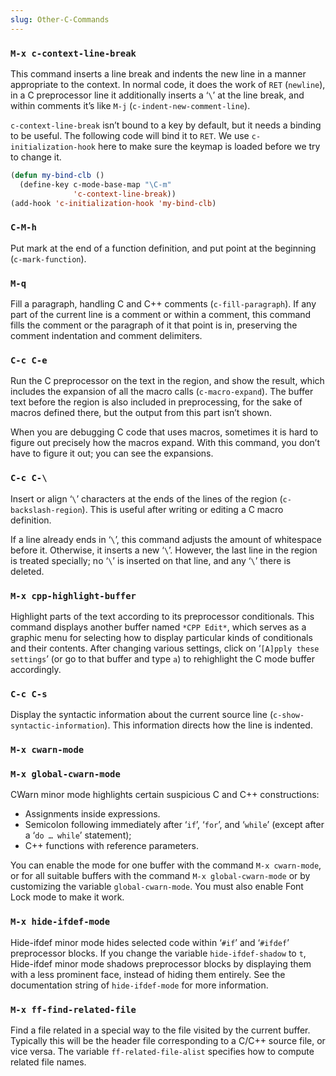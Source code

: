 ```yaml
---
slug: Other-C-Commands
---
```


### `M-x c-context-line-break`

This command inserts a line break and indents the new line in a manner appropriate to the context. In normal code, it does the work of `RET` (`newline`), in a C preprocessor line it additionally inserts a ‘`\`’ at the line break, and within comments it’s like `M-j` (`c-indent-new-comment-line`).

`c-context-line-break` isn’t bound to a key by default, but it needs a binding to be useful. The following code will bind it to `RET`. We use `c-initialization-hook` here to make sure the keymap is loaded before we try to change it.

```lisp
(defun my-bind-clb ()
  (define-key c-mode-base-map "\C-m"
              'c-context-line-break))
(add-hook 'c-initialization-hook 'my-bind-clb)
```

### `C-M-h`

Put mark at the end of a function definition, and put point at the beginning (`c-mark-function`).

### `M-q`

Fill a paragraph, handling C and C++ comments (`c-fill-paragraph`). If any part of the current line is a comment or within a comment, this command fills the comment or the paragraph of it that point is in, preserving the comment indentation and comment delimiters.

### `C-c C-e`

Run the C preprocessor on the text in the region, and show the result, which includes the expansion of all the macro calls (`c-macro-expand`). The buffer text before the region is also included in preprocessing, for the sake of macros defined there, but the output from this part isn’t shown.

When you are debugging C code that uses macros, sometimes it is hard to figure out precisely how the macros expand. With this command, you don’t have to figure it out; you can see the expansions.

### `C-c C-\`

Insert or align ‘`\`’ characters at the ends of the lines of the region (`c-backslash-region`). This is useful after writing or editing a C macro definition.

If a line already ends in ‘`\`’, this command adjusts the amount of whitespace before it. Otherwise, it inserts a new ‘`\`’. However, the last line in the region is treated specially; no ‘`\`’ is inserted on that line, and any ‘`\`’ there is deleted.

### `M-x cpp-highlight-buffer`

Highlight parts of the text according to its preprocessor conditionals. This command displays another buffer named `*CPP Edit*`, which serves as a graphic menu for selecting how to display particular kinds of conditionals and their contents. After changing various settings, click on ‘`[A]pply these settings`’ (or go to that buffer and type `a`) to rehighlight the C mode buffer accordingly.

### `C-c C-s`

Display the syntactic information about the current source line (`c-show-syntactic-information`). This information directs how the line is indented.

### `M-x cwarn-mode`

### `M-x global-cwarn-mode`

CWarn minor mode highlights certain suspicious C and C++ constructions:

*   Assignments inside expressions.
*   Semicolon following immediately after ‘`if`’, ‘`for`’, and ‘`while`’ (except after a ‘`do … while`’ statement);
*   C++ functions with reference parameters.

You can enable the mode for one buffer with the command `M-x cwarn-mode`, or for all suitable buffers with the command `M-x global-cwarn-mode` or by customizing the variable `global-cwarn-mode`. You must also enable Font Lock mode to make it work.

### `M-x hide-ifdef-mode`

Hide-ifdef minor mode hides selected code within ‘`#if`’ and ‘`#ifdef`’ preprocessor blocks. If you change the variable `hide-ifdef-shadow` to `t`, Hide-ifdef minor mode shadows preprocessor blocks by displaying them with a less prominent face, instead of hiding them entirely. See the documentation string of `hide-ifdef-mode` for more information.

### `M-x ff-find-related-file`

Find a file related in a special way to the file visited by the current buffer. Typically this will be the header file corresponding to a C/C++ source file, or vice versa. The variable `ff-related-file-alist` specifies how to compute related file names.
